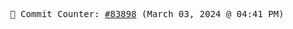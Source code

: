 <p align="center">
    <samp>
        📮 Commit Counter: <a href="https://github.com/Javascript-void0/Javascript-void0/commits/main">#83898</a> (March 03, 2024 @ 04:41 PM)
    </samp>
</p>